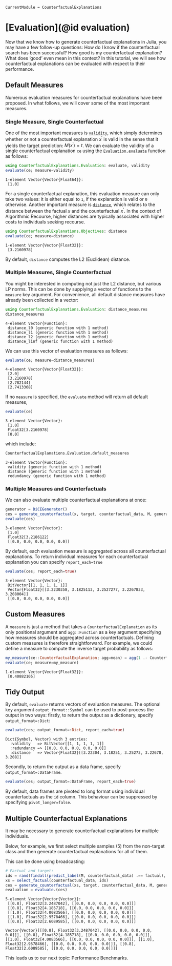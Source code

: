 

``` @meta
CurrentModule = CounterfactualExplanations 
```

# [Evaluation](@id evaluation)

Now that we know how to generate counterfactual explanations in Julia, you may have a few follow-up questions: How do I know if the counterfactual search has been successful? How good is my counterfactual explanation? What does ‘good’ even mean in this context? In this tutorial, we will see how counterfactual explanations can be evaluated with respect to their performance.

## Default Measures

Numerous evaluation measures for counterfactual explanations have been proposed. In what follows, we will cover some of the most important measures.

### Single Measure, Single Counterfactual

One of the most important measures is [`validity`](@ref), which simply determines whether or not a counterfactual explanation $x^{\prime}$ is valid in the sense that it yields the target prediction: $M(x^{\prime})=t$. We can evaluate the validity of a single counterfactual explanation `ce` using the [`Evaluation.evaluate`](@ref) function as follows:

``` julia
using CounterfactualExplanations.Evaluation: evaluate, validity
evaluate(ce; measure=validity)
```

    1-element Vector{Vector{Float64}}:
     [1.0]

For a single counterfactual explanation, this evaluation measure can only take two values: it is either equal to `1`, if the explanation is valid or `0` otherwise. Another important measure is [`distance`](@ref), which relates to the distance between the factual $x$ and the counterfactual $x^{\prime}$. In the context of Algorithmic Recourse, higher distances are typically associated with higher costs to individuals seeking recourse.

``` julia
using CounterfactualExplanations.Objectives: distance
evaluate(ce; measure=distance)
```

    1-element Vector{Vector{Float32}}:
     [3.2160978]

By default, `distance` computes the L2 (Euclidean) distance.

### Multiple Measures, Single Counterfactual

You might be interested in computing not just the L2 distance, but various LP norms. This can be done by supplying a vector of functions to the `measure` key argument. For convenience, all default distance measures have already been collected in a vector:

``` julia
using CounterfactualExplanations.Evaluation: distance_measures
distance_measures
```

    4-element Vector{Function}:
     distance_l0 (generic function with 1 method)
     distance_l1 (generic function with 1 method)
     distance_l2 (generic function with 1 method)
     distance_linf (generic function with 1 method)

We can use this vector of evaluation measures as follows:

``` julia
evaluate(ce; measure=distance_measures)
```

    4-element Vector{Vector{Float32}}:
     [2.0]
     [3.2160978]
     [2.782144]
     [2.7413368]

If no `measure` is specified, the `evaluate` method will return all default measures,

``` julia
evaluate(ce)
```

    3-element Vector{Vector}:
     [1.0]
     Float32[3.2160978]
     [0.0]

which include:

``` julia
CounterfactualExplanations.Evaluation.default_measures
```

    3-element Vector{Function}:
     validity (generic function with 1 method)
     distance (generic function with 1 method)
     redundancy (generic function with 1 method)

### Multiple Measures and Counterfactuals

We can also evaluate multiple counterfactual explanations at once:

``` julia
generator = DiCEGenerator()
ces = generate_counterfactual(x, target, counterfactual_data, M, generator; num_counterfactuals=5)
evaluate(ces)
```

    3-element Vector{Vector}:
     [1.0]
     Float32[3.2186122]
     [[0.0, 0.0, 0.0, 0.0, 0.0]]

By default, each evaluation measure is aggregated across all counterfactual explanations. To return individual measures for each counterfactual explanation you can specify `report_each=true`

``` julia
evaluate(ces; report_each=true)
```

    3-element Vector{Vector}:
     BitVector[[1, 1, 1, 1, 1]]
     Vector{Float32}[[3.2230358, 3.1825113, 3.2527277, 3.2267833, 3.208004]]
     [[0.0, 0.0, 0.0, 0.0, 0.0]]

## Custom Measures

A `measure` is just a method that takes a `CounterfactualExplanation` as its only positional argument and `agg::Function` as a key argument specifying how measures should be aggregated across counterfactuals. Defining custom measures is therefore straightforward. For example, we could define a measure to compute the inverse target probability as follows:

``` julia
my_measure(ce::CounterfactualExplanation; agg=mean) = agg(1 .- CounterfactualExplanations.target_probs(ce))
evaluate(ce; measure=my_measure)
```

    1-element Vector{Vector{Float32}}:
     [0.40882105]

## Tidy Output

By default, `evaluate` returns vectors of evaluation measures. The optional key argument `output_format::Symbol` can be used to post-process the output in two ways: firstly, to return the output as a dictionary, specify `output_format=:Dict`:

``` julia
evaluate(ces; output_format=:Dict, report_each=true)
```

    Dict{Symbol, Vector} with 3 entries:
      :validity   => BitVector[[1, 1, 1, 1, 1]]
      :redundancy => [[0.0, 0.0, 0.0, 0.0, 0.0]]
      :distance   => Vector{Float32}[[3.22304, 3.18251, 3.25273, 3.22678, 3.208]]

Secondly, to return the output as a data frame, specify `output_format=:DataFrame`.

``` julia
evaluate(ces; output_format=:DataFrame, report_each=true)
```

By default, data frames are pivoted to long format using individual counterfactuals as the `id` column. This behaviour can be suppressed by specifying `pivot_longer=false`.

## Multiple Counterfactual Explanations

It may be necessary to generate counterfactual explanations for multiple individuals.

Below, for example, we first select multiple samples (5) from the non-target class and then generate counterfactual explanations for all of them.

This can be done using broadcasting:

``` julia
# Factual and target:
ids = rand(findall(predict_label(M, counterfactual_data) .== factual), n_individuals)
xs = select_factual(counterfactual_data, ids)
ces = generate_counterfactual(xs, target, counterfactual_data, M, generator; num_counterfactuals=5)
evaluation = evaluate.(ces)
```

    5-element Vector{Vector{Vector}}:
     [[0.8], Float32[3.2487042], [[0.0, 0.0, 0.0, 0.0, 0.0]]]
     [[0.8], Float32[4.185718], [[0.0, 0.0, 0.0, 0.0, 0.0]]]
     [[1.0], Float32[4.0083566], [[0.0, 0.0, 0.0, 0.0, 0.0]]]
     [[1.0], Float32[2.9578466], [[0.0, 0.0, 0.0, 0.0, 0.0]]]
     [[0.8], Float32[2.6089585], [[0.0, 0.0, 0.0, 0.0, 0.0]]]

    Vector{Vector}[[[0.8], Float32[3.2487042], [[0.0, 0.0, 0.0, 0.0, 0.0]]], [[0.8], Float32[4.185718], [[0.0, 0.0, 0.0, 0.0, 0.0]]], [[1.0], Float32[4.0083566], [[0.0, 0.0, 0.0, 0.0, 0.0]]], [[1.0], Float32[2.9578466], [[0.0, 0.0, 0.0, 0.0, 0.0]]], [[0.8], Float32[2.6089585], [[0.0, 0.0, 0.0, 0.0, 0.0]]]]

This leads us to our next topic: Performance Benchmarks.

